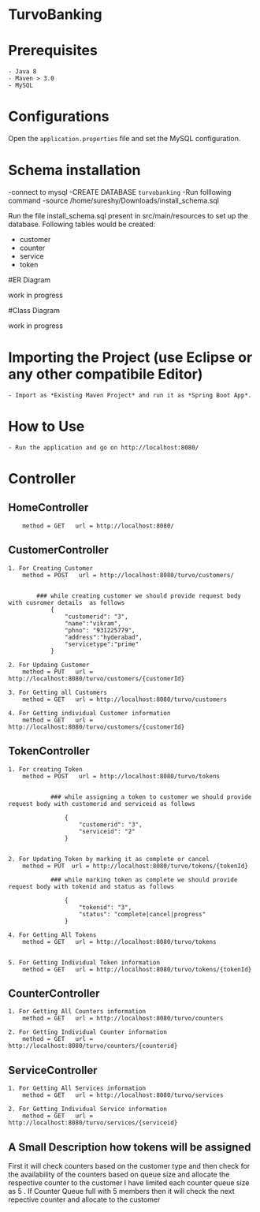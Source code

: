 # Turvo​Banking

# Prerequisites

	- Java 8
	- Maven > 3.0
	- MySQL

# Configurations

Open the `application.properties` file and set the MySQL configuration.

# Schema installation

-connect to mysql
-CREATE DATABASE `turvobanking` 
-Run folllowing command
-source /home/sureshy/Downloads/install_schema.sql

Run the file install_schema.sql present in src/main/resources to set up the database. Following tables would be created:

- customer
- counter
- service
- token

#ER Diagram

work in progress

#Class Diagram

work in progress


# Importing  the Project (use Eclipse or any other compatibile Editor)

	- Import as *Existing Maven Project* and run it as *Spring Boot App*.


# How to Use

	- Run the application and go on http://localhost:8080/

# Controller

## HomeController
    	method = GET   url = http://localhost:8080/ 

## CustomerController

	1. For Creating Customer
		method = POST   url = http://localhost:8080/turvo/customers/


			### while creating customer we should provide request body with cusromer details  as follows
				{
					"customerid": "3",
					"name":"vikram",
					"phno": "931225779",
					"address":"hyderabad",
					"servicetype":"prime"
				}

	2. For Updaing Customer	
		method = PUT   url = http://localhost:8080/turvo/customers/{customerId}

	3. For Getting all Customers	
		method = GET   url = http://localhost:8080/turvo/customers 

	4. For Getting individual Customer information
		method = GET   url = http://localhost:8080/turvo/customers/{customerId}


## TokenController

	1. For creating Token
		method = POST   url = http://localhost:8080/turvo/tokens 


				### while assigning a token to customer we should provide request body with customerid and serviceid as follows

					{
						"customerid": "3",
						"serviceid": "2"
					}

	
	2. For Updating Token by marking it as complete or cancel
		method = PUT  url = http://localhost:8080/turvo/tokens/{tokenId}

				### while marking token as complete we should provide request body with tokenid and status as follows

					{
						"tokenid": "3",
						"status": "complete|cancel|progress"
					}
	
	4. For Getting All Tokens
		method = GET   url = http://localhost:8080/turvo/tokens 
	
	
	5. For Getting Individual Token information
		method = GET   url = http://localhost:8080/turvo/tokens/{tokenId} 

	 
## CounterController
	 
	1. For Getting All Counters information
		method = GET   url = http://localhost:8080/turvo/counters 

	2. For Getting Individual Counter information
		method = GET   url = http://localhost:8080/turvo/counters/{counterid}
		
## ServiceController
	 
	1. For Getting All Services information
		method = GET   url = http://localhost:8080/turvo/services 

	2. For Getting Individual Service information
		method = GET   url = http://localhost:8080/turvo/services/{serviceid}
		
				

## A Small Description how tokens will be assigned

First it will check counters based on the customer type and then check for the availability of the counters based on queue size and allocate the respective counter to the customer
I have limited each counter queue size as 5 . If Counter Queue full with 5 members then it will check the next repective counter and allocate to the customer

